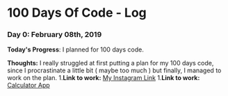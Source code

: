 # 100 Days Of Code - Log

### Day 0: February 08th, 2019

**Today's Progress**: I planned for 100 days code.

**Thoughts:** I really struggled at first putting a plan for my 100 days code, since I procrastinate a little bit ( maybe too much ) but finally, I managed to work on the plan.
1.**Link to work:** [My Instagram Link](https://www.instagram.com/zerdest.taifour/)
1.**Link to work:** [Calculator App](http://www.example.com)
